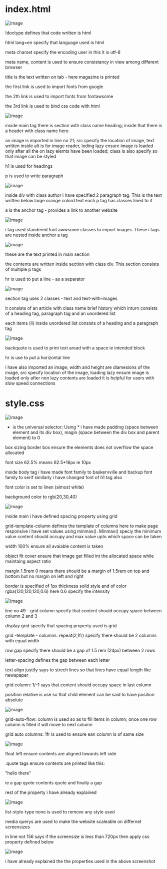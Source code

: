 
# index.html

![image](https://github.com/EaswaranPottiK/Grid-Magazine/assets/38095510/155dc4ab-278d-48d7-859a-5726f49910ed)

!doctype defines that code written is html

html lang=en specify that language used is html

meta charset specify the encoding user in this it is utf-8

meta name, content is used to ensure consistancy in view among different browser

title is the text written on tab - here magazine is printed 

the first link is used to import fonts from google 

the 2th link is used to import fonts from fontawsome 

the 3rd link is used to bind css code with html

![image](https://github.com/EaswaranPottiK/Grid-Magazine/assets/38095510/109418c8-7fbc-4cd2-81be-0df57d7a5017)

inside main tag there is section with class name heading; inside that there is a header with class name hero 

an image is imported in line no 21; src specify the location of image, text written inside alt is for image reader, loding lazy ensure image is loaded only after all the on lazy elemts have been loaded; class is also specify so that image can be styled 

h1 is used for headings 

p is used to write paragraph

![image](https://github.com/EaswaranPottiK/Grid-Magazine/assets/38095510/d43e09af-6c77-4fbb-8248-be33f0bf3513)

inside div with class author i have specified 2 paragraph tag. This is the text written below large orange colord text 
each p tag has classes lined to it 

a is the anchor tag - provides a link to another website 

![image](https://github.com/EaswaranPottiK/Grid-Magazine/assets/38095510/1ac0fbf7-05e3-4232-b0f2-914ce908e739)

i tag used standered font awwsome classes to import images. These i tags are nested inside anchor a tag

![image](https://github.com/EaswaranPottiK/Grid-Magazine/assets/38095510/aacf3083-7381-45a1-8e7c-a5557767beab)

these are the text printed in main section 

the contents are written inside section with class div. This section consists of multiple p tags 

hr is used to put a line - as a separator 

![image](https://github.com/EaswaranPottiK/Grid-Magazine/assets/38095510/fd1790d7-8cf9-42e1-ac94-88d19e4eb036)

section tag uses 2 classes - text and text-with-images 

it consists of an article with class name brief history which inturn consists of a heading tag, paragraph tag and an
unordered list

each items (li) inside unordered list consists of a heading and a paragraph tag

![image](https://github.com/EaswaranPottiK/Grid-Magazine/assets/38095510/d76f3a8b-d249-4d4b-9d95-5a352d3131b7)

backquote is used to print text aread with a space ie intended block 

hr is use to put a horizontal line 

i have also imported an image; width and height are diamesions of the image, src specify location of the image, loading lazy ensure image is loaded only after non lazy contents are loaded it is helpful for users with slow speed connections 


# style.css

![image](https://github.com/EaswaranPottiK/Grid-Magazine/assets/38095510/eec77f02-72ad-4ebd-b554-c19a38e5bd12)

* is the universal selector; Using * i have made padding (space between element and its div box), magin (space between the div box and parent element) to 0

box sizing border box ensure the elements does not overflow the space allocated 

font size 62.5% means 62.5*16px ie 10px

inside body tag i have made font family to baskervville and backup font family to serif similarly i have changed font of h1 tag also

font color is set to linen (almost white) 

background color to rgb(20,30,40) 

![image](https://github.com/EaswaranPottiK/Grid-Magazine/assets/38095510/dbf4b754-2b32-4ffc-9e01-5a22ece5556c)

inside main i have defined spacing property using grid 

grid-template-column defines the template of columns here to make page responsive i have set values using minmax(). Minmax() speciy the minimum value content should occupy and max value upto which space can be taken 

width 100% ensure all avaiable content is taken 

object fit cover ensure that image get filled int the allocated space while maintaing aspect ratio

margin 1.5rem 0 means there should be a margin of 1.5rem on top and bottom but no margin on left and right

border is specified of 1px thickness soild style and of color rgba(120,120,120,0.6) here 0.6 specify the intensity 

![image](https://github.com/EaswaranPottiK/Grid-Magazine/assets/38095510/6de9ddaa-4b32-4a02-bad5-e3b5ac42060b)

line no 49 - grid column specify that content should occupy space between column 2 and 3

display grid specify that spacing property used is grid 

grid -template - columns: repeat(2,1fr) specify there should be 2 columns with equal width 

row gap specify there should be a gap of 1.5 rem (24px) between 2 rows

letter-spacing defines the gap between each letter

text align justify says to strech lines so that lines have equal length like newspaper 

grid column: 1/-1 says that content should occupy space in last column 

position relative is use so that child element can be said to have position absolute 

![image](https://github.com/EaswaranPottiK/Grid-Magazine/assets/38095510/7003bff0-5c07-4422-a70c-83500cfe434d)

grid-auto-flow: column is used so as to fill items in column; once one row column is filled it will move to next column

grid auto columns: 1fr is used to ensure ean column is of same size 

![image](https://github.com/EaswaranPottiK/Grid-Magazine/assets/38095510/2c9d3a96-761c-4006-8f7d-07537a38064e)

float left ensure contents are aligned towards left side 

.quote tags ensure contents are printed like this:

 "hello there" 

 ie a gap qyote contents quote and finally a gap

 rest of the property i have already explained 

 ![image](https://github.com/EaswaranPottiK/Grid-Magazine/assets/38095510/09a21e0c-ba90-4f79-b7b2-bc4e60abd326)

list-style-type none is used to remove any style used 

media querys are used to make the website scaleable on differnet screensizes 

in line not 156 says if the screensize is less than 720px then apply css property defined below

![image](https://github.com/EaswaranPottiK/Grid-Magazine/assets/38095510/114b35a5-0a11-4cb9-9239-88aa30af509a)

i have  already explained the the properties used in the above screenshot































